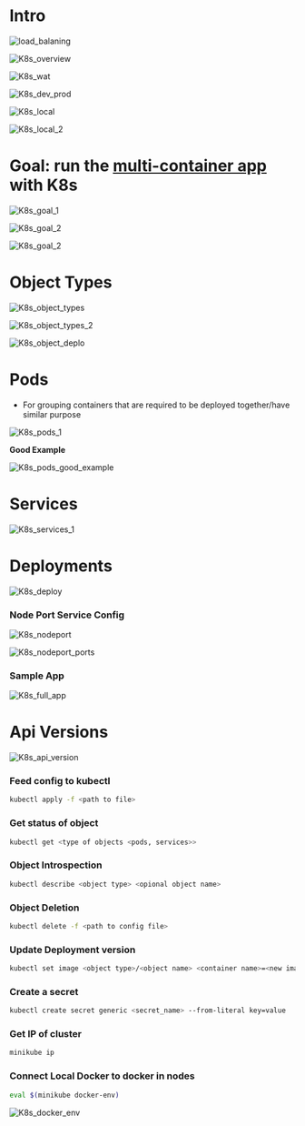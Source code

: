 # Intro
![load_balaning](resources/ecs_load_balancing.jpg)  

![K8s_overview](resources/k8s_overview.jpg)  

![K8s_wat](resources/k8s_wat.jpg)  
  
![K8s_dev_prod](resources/k8s_dev_prod.jpg)  

![K8s_local](resources/k8s_local.jpg)  

![K8s_local_2](resources/k8s_local_2.jpg)

# Goal: run the [**multi-container app**](./https://github.com/AndLydakis/FibCalc) with K8s

![K8s_goal_1](resources/k8s_goal.jpg)   

![K8s_goal_2](resources/k8s_goal_2.jpg)
    
![K8s_goal_2](resources/k8s_goal_3.jpg)   

# Object Types  

![K8s_object_types](resources/k8s_config_types.jpg)
  
![K8s_object_types_2](resources/k8s_object_types_2.jpg)  

![K8s_object_deplo](resources/k8s_deployment.jpg)  

# Pods  
  
* For grouping containers that are required to be deployed together/have similar purpose  

![K8s_pods_1](resources/k8s_pod_1.jpg)    

**Good Example**

![K8s_pods_good_example](resources/k8s_pod_good.jpg)

# Services  

![K8s_services_1](resources/k8s_services_1.jpg)  

# Deployments

![K8s_deploy](resources/k8s_deployment_2.jpg)

### Node Port Service Config  

![K8s_nodeport](resources/k8s_nodeport_service.jpg)  

![K8s_nodeport_ports](resources/k8s_nodeport_ports.jpg)  

### Sample App

![K8s_full_app](resources/k8s_full_app.jpg)  

# Api Versions  

![K8s_api_version](resources/k8s_api_version.jpg)   
 
### Feed config to kubectl
 ```bash
kubectl apply -f <path to file>
 ```

### Get status of object
 ```bash
kubectl get <type of objects <pods, services>>
 ```

### Object Introspection
 ```bash
kubectl describe <object type> <opional object name>
 ```

### Object Deletion
 ```bash
kubectl delete -f <path to config file>
 ```

### Update Deployment version
 ```bash
kubectl set image <object type>/<object name> <container name>=<new image to use>
 ```

### Create a secret
 ```bash
kubectl create secret generic <secret_name> --from-literal key=value
 ```

### Get IP of cluster
```bash
minikube ip
```

### Connect Local Docker to docker in nodes
```bash
eval $(minikube docker-env)
```  

![K8s_docker_env](resources/k8s_docker_env.jpg)   